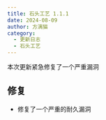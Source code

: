 ```yaml
---
title: 石头工艺 1.1.1
date: 2024-08-09
author: 方漓猫
category:
  - 更新日志
  - 石头工艺
---
```

本次更新紧急修复了一个严重漏洞

<!-- more -->
## 修复
- 修复了一个严重的耐久漏洞